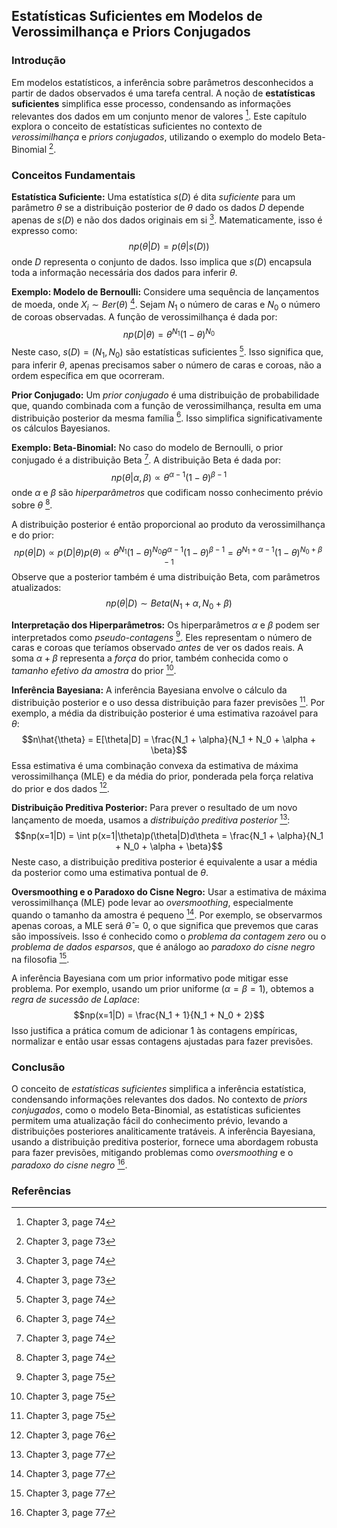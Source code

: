 ## Estatísticas Suficientes em Modelos de Verossimilhança e Priors Conjugados

### Introdução
Em modelos estatísticos, a inferência sobre parâmetros desconhecidos a partir de dados observados é uma tarefa central. A noção de **estatísticas suficientes** simplifica esse processo, condensando as informações relevantes dos dados em um conjunto menor de valores [^74]. Este capítulo explora o conceito de estatísticas suficientes no contexto de *verossimilhança* e *priors conjugados*, utilizando o exemplo do modelo Beta-Binomial [^73].

### Conceitos Fundamentais
**Estatística Suficiente:** Uma estatística $s(D)$ é dita *suficiente* para um parâmetro $\theta$ se a distribuição posterior de $\theta$ dado os dados $D$ depende apenas de $s(D)$ e não dos dados originais em si [^74]. Matematicamente, isso é expresso como:
$$np(\theta|D) = p(\theta|s(D))$$
onde $D$ representa o conjunto de dados. Isso implica que $s(D)$ encapsula toda a informação necessária dos dados para inferir $\theta$.

**Exemplo: Modelo de Bernoulli:** Considere uma sequência de lançamentos de moeda, onde $X_i \sim Ber(\theta)$ [^73]. Sejam $N_1$ o número de caras e $N_0$ o número de coroas observadas. A função de verossimilhança é dada por:
$$np(D|\theta) = \theta^{N_1}(1-\theta)^{N_0}$$
Neste caso, $s(D) = (N_1, N_0)$ são estatísticas suficientes [^74]. Isso significa que, para inferir $\theta$, apenas precisamos saber o número de caras e coroas, não a ordem específica em que ocorreram.

**Prior Conjugado:** Um *prior conjugado* é uma distribuição de probabilidade que, quando combinada com a função de verossimilhança, resulta em uma distribuição posterior da mesma família [^74]. Isso simplifica significativamente os cálculos Bayesianos.

**Exemplo: Beta-Binomial:** No caso do modelo de Bernoulli, o prior conjugado é a distribuição Beta [^74]. A distribuição Beta é dada por:
$$np(\theta|\alpha, \beta) \propto \theta^{\alpha-1}(1-\theta)^{\beta-1}$$
onde $\alpha$ e $\beta$ são *hiperparâmetros* que codificam nosso conhecimento prévio sobre $\theta$ [^74].

A distribuição posterior é então proporcional ao produto da verossimilhança e do prior:
$$np(\theta|D) \propto p(D|\theta)p(\theta) \propto \theta^{N_1}(1-\theta)^{N_0} \theta^{\alpha-1}(1-\theta)^{\beta-1} = \theta^{N_1+\alpha-1}(1-\theta)^{N_0+\beta-1}$$
Observe que a posterior também é uma distribuição Beta, com parâmetros atualizados:
$$np(\theta|D) \sim Beta(N_1 + \alpha, N_0 + \beta)$$

**Interpretação dos Hiperparâmetros:** Os hiperparâmetros $\alpha$ e $\beta$ podem ser interpretados como *pseudo-contagens* [^75]. Eles representam o número de caras e coroas que teríamos observado *antes* de ver os dados reais. A soma $\alpha + \beta$ representa a *força* do prior, também conhecida como o *tamanho efetivo da amostra* do prior [^75].

**Inferência Bayesiana:** A inferência Bayesiana envolve o cálculo da distribuição posterior e o uso dessa distribuição para fazer previsões [^75]. Por exemplo, a média da distribuição posterior é uma estimativa razoável para $\theta$:
$$n\hat{\theta} = E[\theta|D] = \frac{N_1 + \alpha}{N_1 + N_0 + \alpha + \beta}$$
Essa estimativa é uma combinação convexa da estimativa de máxima verossimilhança (MLE) e da média do prior, ponderada pela força relativa do prior e dos dados [^76].

**Distribuição Preditiva Posterior:** Para prever o resultado de um novo lançamento de moeda, usamos a *distribuição preditiva posterior* [^77]:
$$np(x=1|D) = \int p(x=1|\theta)p(\theta|D)d\theta = \frac{N_1 + \alpha}{N_1 + N_0 + \alpha + \beta}$$
Neste caso, a distribuição preditiva posterior é equivalente a usar a média da posterior como uma estimativa pontual de $\theta$.

**Oversmoothing e o Paradoxo do Cisne Negro:** Usar a estimativa de máxima verossimilhança (MLE) pode levar ao *oversmoothing*, especialmente quando o tamanho da amostra é pequeno [^77]. Por exemplo, se observarmos apenas coroas, a MLE será $\hat{\theta} = 0$, o que significa que prevemos que caras são impossíveis. Isso é conhecido como o *problema da contagem zero* ou o *problema de dados esparsos*, que é análogo ao *paradoxo do cisne negro* na filosofia [^77].

A inferência Bayesiana com um prior informativo pode mitigar esse problema. Por exemplo, usando um prior uniforme ($\alpha = \beta = 1$), obtemos a *regra de sucessão de Laplace*:
$$np(x=1|D) = \frac{N_1 + 1}{N_1 + N_0 + 2}$$
Isso justifica a prática comum de adicionar 1 às contagens empíricas, normalizar e então usar essas contagens ajustadas para fazer previsões.

### Conclusão
O conceito de *estatísticas suficientes* simplifica a inferência estatística, condensando informações relevantes dos dados. No contexto de *priors conjugados*, como o modelo Beta-Binomial, as estatísticas suficientes permitem uma atualização fácil do conhecimento prévio, levando a distribuições posteriores analiticamente tratáveis. A inferência Bayesiana, usando a distribuição preditiva posterior, fornece uma abordagem robusta para fazer previsões, mitigando problemas como *oversmoothing* e o *paradoxo do cisne negro* [^77].

### Referências
[^74]:  Chapter 3, page 74
[^73]:  Chapter 3, page 73
[^74]:  Chapter 3, page 74
[^75]:  Chapter 3, page 75
[^76]:  Chapter 3, page 76
[^77]:  Chapter 3, page 77
<!-- END -->